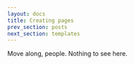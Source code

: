 ```yaml
---
layout: docs
title: Creating pages
prev_section: posts
next_section: templates
---
```


Move along, people. Nothing to see here.

